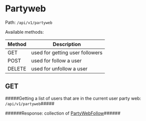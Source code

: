 Partyweb
=

Path: `/api/v1/partyweb`  

Available methods:

|Method|Description|
|------|-----------|
|GET|used for getting user followers|
|POST|used for follow a user|
|DELETE|used for unfollow a user|

GET
-
#####Getting a list of users that are in the current user party web: `/api/v1/partyweb`#####

######Response: collection of [PartyWebFollow](https://github.com/zazzlife/api-docs/blob/master/objects/partywebfollower.md)######
